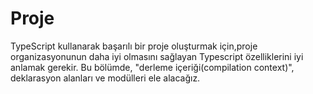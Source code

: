 # Proje

TypeScript kullanarak başarılı bir proje oluşturmak için,proje organizasyonunun daha iyi olmasını sağlayan Typescript özelliklerini iyi anlamak gerekir. Bu bölümde, "derleme içeriği(compilation context)", deklarasyon alanları ve modülleri ele alacağız.
